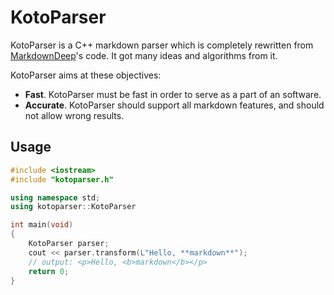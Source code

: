 KotoParser
======================

KotoParser is a C++ markdown parser which is completely rewritten from [MarkdownDeep](https://github.com/toptensoftware/markdowndeep)'s code. It got many ideas and algorithms from it.

KotoParser aims at these objectives:

* **Fast**. KotoParser must be fast in order to serve as a part of an software.
* **Accurate**. KotoParser should support all markdown features, and should not allow wrong results.

Usage
---------------------

```cpp
#include <iostream>
#include "kotoparser.h"

using namespace std;
using kotoparser::KotoParser

int main(void)
{
    KotoParser parser;
    cout << parser.transform(L"Hello, **markdown**");
    // output: <p>Hello, <b>markdown</b></p>
    return 0;
}
```